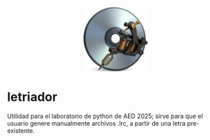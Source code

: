 <p align="center">
  <img src="letriador.png" alt="Logo del proyecto" width="150">
</p>

# letriador

Utilidad para el laboratorio de python de AED 2025; sirve para que el usuario genere manualmente archivos .lrc, a partir de una letra pre-existente.
